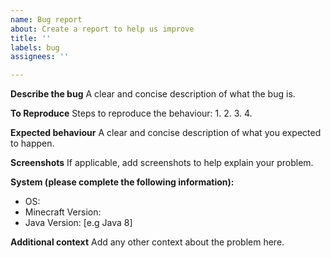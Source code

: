 ```yaml
---
name: Bug report
about: Create a report to help us improve
title: ''
labels: bug
assignees: ''

---
```


**Describe the bug**
A clear and concise description of what the bug is.

**To Reproduce**
Steps to reproduce the behaviour:
1. 
2. 
3. 
4. 

**Expected behaviour**
A clear and concise description of what you expected to happen.

**Screenshots**
If applicable, add screenshots to help explain your problem.

**System (please complete the following information):**
 - OS: 
 - Minecraft Version:
 - Java Version: [e.g Java 8]

**Additional context**
Add any other context about the problem here.
